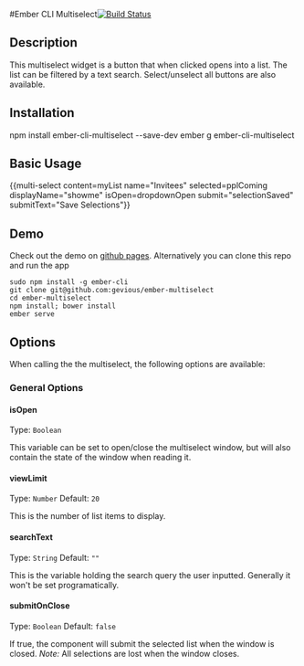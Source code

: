 #Ember CLI Multiselect[![Build Status](https://travis-ci.org/gevious/ember-multiselect.svg)](https://travis-ci.org/gevious/ember-multiselect)

## Description
This multiselect widget is a button that when clicked opens into a list. The 
list can be filtered by a text search. Select/unselect all buttons are also
available.

## Installation
npm install ember-cli-multiselect --save-dev
ember g ember-cli-multiselect

## Basic Usage

  {{multi-select content=myList name="Invitees" selected=pplComing
                 displayName="showme" isOpen=dropdownOpen
                 submit="selectionSaved" submitText="Save Selections"}}

## Demo
Check out the demo on [github pages](http://gevious.github.io/ember-multiselect/ "Ember-multiselect Demo").
Alternatively you can clone this repo and run the app

    sudo npm install -g ember-cli
    git clone git@github.com:gevious/ember-multiselect
    cd ember-multiselect
    npm install; bower install
    ember serve

## Options
When calling the the multiselect, the following options are available:

### General Options

#### isOpen
Type: `Boolean`

This variable can be set to open/close the multiselect window, but will also
contain the state of the window when reading it.

#### viewLimit
Type: `Number`
Default: `20`

This is the number of list items to display.


#### searchText
Type: `String`
Default: `""`

This is the variable holding the search query the user inputted. Generally it
won't be set programatically.

#### submitOnClose
Type: `Boolean`
Default: `false`

If true, the component will submit the selected list when the window is closed.
_Note:_ All selections are lost when the window closes.
